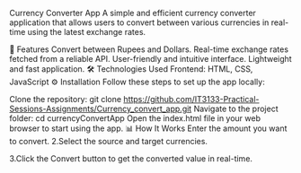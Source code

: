 Currency Converter App
A simple and efficient currency converter application that allows users to convert between various currencies in real-time using the latest exchange rates.

🌟 Features
Convert between Rupees and Dollars.
Real-time exchange rates fetched from a reliable API.
User-friendly and intuitive interface.
Lightweight and fast application.
🛠️ Technologies Used
Frontend: HTML, CSS, JavaScript
⚙️ Installation
Follow these steps to set up the app locally:

Clone the repository:
git clone https://github.com/IT3133-Practical-Sessions-Assignments/Currency_convert_app.git
Navigate to the project folder: cd currencyConvertApp
Open the index.html file in your web browser to start using the app.
📊 How It Works
Enter the amount you want to convert.
2.Select the source and target currencies.

3.Click the Convert button to get the converted value in real-time.
